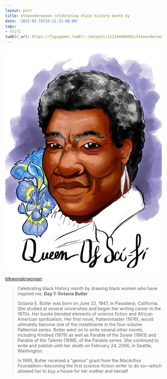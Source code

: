 ```yaml
---
layout: post
title: blkwonderwoman celebrating black history month by
date: '2015-02-15T15:11:23-08:00'
tags:
- scifi
tumblr_url: https://fugugames.tumblr.com/post/111104668491/blkwonderwoman-celebrating-black-history-month-by
---
```

 ![](/tumblr_files/tumblr_nj761swLPC1u9ivnno1_1280.png)  

[blkwonderwoman](http://blkwonderwoman.tumblr.com/post/109973040915/celebrating-black-history-month-by-drawing-black):

> Celebrating black History month by drawing black women who have inspired me. **Day 1: Octavia Butler**
> 
> Octavia E. Butler was born on June 22, 1947, in Pasadena, California. She studied at several universities and began her writing career in the 1970s. Her books blended elements of science fiction and African American spiritualism. Her first novel, Patternmaster (1976), would ultimately become one of the installments in the four-volume Patternist series. Butler went on to write several other novels, including Kindred (1979) as well as Parable of the Sower (1993) and Parable of the Talents (1998), of the Parable series. She continued to write and publish until her death on February 24, 2006, in Seattle, Washington.  
>   
> In 1995, Butler received a “genius” grant from the MacArthur Foundation—becoming the first science-fiction writer to do so—which allowed her to buy a house for her mother and herself.

